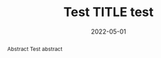 ---
title: "Test TITLE test"
date: 2022-05-01
authors: "**Ortet, J.**, Mialon, A., Royer, A., Bircher, S., Kerr, Y. and Roy, A."
publication_types: "2"
abstract: "Abstract Test abstract"
publication: "Journées Scientifiques du CNFRAA"
info: ""
doi: ""
note: "Best poster award"
---